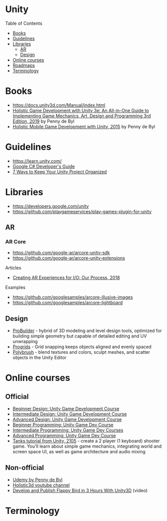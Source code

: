 # Unity

Table of Contents
- [Books](#books)
- [Guidelines](#guidelines)
- [Libraries](#libraries)
  - [AR](#ar)
  - [Design](#design)
- [Online courses](#online-courses)
- [Roadmaps](#roadmaps)
- [Terminology](#terminology)

# Books
- https://docs.unity3d.com/Manual/index.html
- [Holistic Game Development with Unity 3e: An All-in-One Guide to Implementing Game Mechanics, Art, Design and Programming 3rd Edition, 2019](https://www.amazon.com/Holistic-Game-Development-Unity-All/dp/1138480622) by Penny de Byl
- [Holistic Mobile Game Development with Unity, 2015](https://www.amazon.com/Holistic-Mobile-Game-Development-Unity-ebook/dp/B00LPK9F28) by Penny de Byl

# Guidelines
- https://learn.unity.com/
- [Google C# Developer's Guide](https://g3doc.corp.google.com/eng/doc/devguide/csharp/external-csharp-style.md?cl=head)
- [7 Ways to Keep Your Unity Project Organized](https://blog.theknightsofunity.com/7-ways-keep-unity-project-organized/)

# Libraries
- https://developers.google.com/unity
- https://github.com/playgameservices/play-games-plugin-for-unity

## AR
### AR Core
- https://github.com/google-ar/arcore-unity-sdk
- https://github.com/google-ar/arcore-unity-extensions

Articles
- [Creating AR Experiences for I/O: Our Process, 2018](https://developers.googleblog.com/2018/05/creating-ar-experiences-for-io-our.html)

Examples
- https://github.com/googlesamples/arcore-illusive-images
- https://github.com/googlesamples/arcore-lightboard

## Design
- [ProBuilder](https://unity3d.com/unity/features/worldbuilding/probuilder) - hybrid of 3D modeling and level design tools, optimized for building simple geometry but capable of detailed editing and UV unwrapping
- [Progrids](https://docs.unity3d.com/Packages/com.unity.progrids@3.0/manual/index.html) - Grid snapping keeps objects aligned and evenly spaced
- [Polybrush](https://unity3d.com/unity/features/worldbuilding/polybrush) - blend textures and colors, sculpt meshes, and scatter objects in the Unity Editor

# Online courses
## Official
- [Beginner Design: Unity Game Development Course](https://learn.unity.com/course/beginner-design-unity-game-development-course)
- [Intermediate Design: Unity Game Development Course](https://learn.unity.com/course/intermediate-design-unity-game-development-course)
- [Advanced Design: Unity Game Development Course](https://learn.unity.com/course/advanced-design-unity-game-development-course)
- [Beginner Programming: Unity Game Dev Course](https://learn.unity.com/course/unity-game-dev-course-programming-part-1)
- [Intermediate Programming: Unity Game Dev Courses](https://learn.unity.com/course/unity-game-dev-courses-programming-part-2)
- [Advanced Programming: Unity Game Dev Course](https://learn.unity.com/course/unity-game-dev-courses-programming-part-3)
- [Tanks tutorial from Unity, 2105](https://learn.unity.com/project/tanks-tutorial) - create a 2 player (1 keyboard) shooter game. You'll learn about simple game mechanics, integrating world and screen space UI, as well as game architecture and audio mixing

## Non-official
- [Udemy by Penny de Byl](https://www.udemy.com/user/holistic3d/)
- [Holistic3d youtube channel](https://www.youtube.com/channel/UCp_SOgsRYdLfIEWLjM62ZJg)
- [Develop and Publish Flappy Bird in 3 Hours With Unity3D](https://www.youtube.com/watch?v=A-GkNM8M5p8&list=LLxbnJTFTZhshwjTwBRfCorQ&index=11&t=763s) (video)

# Terminology


